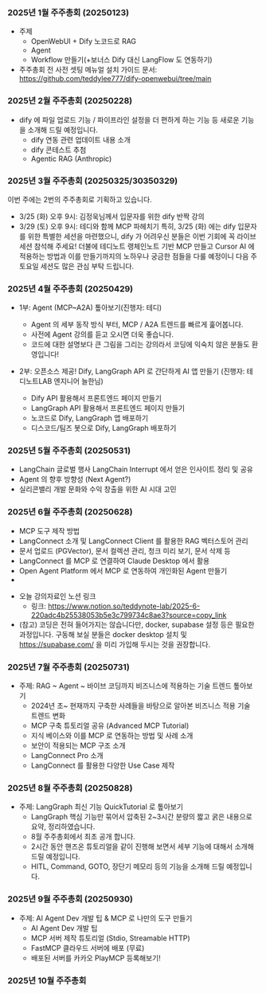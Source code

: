 ### 2025년 1월 주주총회 (20250123)
* 주제
  - OpenWebUI + Dify 노코드로 RAG
  - Agent
  - Workflow 만들기(+보너스 Dify 대신 LangFlow 도 연동하기)
* 주주총회 전 사전 셋팅 메뉴얼
설치 가이드 문서: https://github.com/teddylee777/dify-openwebui/tree/main 


### 2025년 2월 주주총회 (20250228)
* dify 에 파일 업로드 기능 / 파이프라인 설정을 더 편하게 하는 기능 등 새로운 기능을 소개해 드릴 예정입니다.
  - dify 연동 관련 업데이트 내용 소개
  - dify 콘테스트 추첨
  - Agentic RAG (Anthropic)
 
    
### 2025년 3월 주주총회 (20250325/30350329)
이번 주에는 2번의 주주총회로 기획하고 있습니다.
- 3/25 (화) 오후 9시: 김정욱님께서 입문자를 위한 dify 반짝 강의
- 3/29 (토) 오후 9시: 테디와 함께 MCP 파헤치기
특히, 3/25 (화) 에는 dify 입문자를 위한 특별한 세션을 마련했으니, dify 가 어려우신 분들은 이번 기회에 꼭 라이브세션 참석해 주세요!
더불에 테디노트 랭체인노트 기반 MCP 만들고 Cursor AI 에 적용하는 방법과 이를 만들기까지의 노하우나 궁금한 점들을 다룰 예정이니 다음 주 토요일 세션도 많은 관심 부탁 드립니다.


### 2025년 4월 주주총회 (20250429)
* 1부: Agent (MCP~A2A) 톺아보기(진행자: 테디)
  - Agent 의 세부 동작 방식 부터, MCP / A2A 트렌드를 빠르게 훑어봅니다.
  - 사전에 Agent 강의를 듣고 오시면 더욱 좋습니다.
  - 코드에 대한 설명보다 큰 그림을 그리는 강의라서 코딩에 익숙치 않은 분들도 환영입니다!

* 2부: 오픈소스 제공! Dify, LangGraph API 로 간단하게 AI 앱 만들기 (진행자: 테디노트LAB 엔지니어 늘한님)
  - Dify API 활용해서 프론트엔드 페이지 만들기
  - LangGraph API 활용해서 프론트엔드 페이지 만들기
  - 노코드로 Dify, LangGraph 앱 배포하기
  - 디스코드/팀즈 봇으로 Dify, LangGraph 배포하기


### 2025년 5월 주주총회 (20250531)
- LangChain 글로벌 행사 LangChain Interrupt 에서 얻은 인사이트 정리 및 공유
- Agent 의 향후 방향성 (Next Agent?)
- 실리콘밸리 개발 문화와 수익 창출을 위한 AI 시대 고민


### 2025년 6월 주주총회 (20250628)
- MCP 도구 제작 방법
- LangConnect 소개 및 LangConnect Client 를 활용한 RAG 벡터스토어 관리
- 문서 업로드 (PGVector), 문서 컬렉션 관리, 청크 미리 보기, 문서 삭제 등
- LangConnect 를 MCP 로 연결하여 Claude Desktop 에서 활용
- Open Agent Platform 에서 MCP 로 연동하여 개인화된 Agent 만들기
- 
* 오늘 강의자료인 노션 링크
  - 링크: https://www.notion.so/teddynote-lab/2025-6-220adc4b25538053b5e3c799734c8ae3?source=copy_link
* (참고)
코딩은 전혀 들어가지는 않습니다만, docker, supabase 설정 등은 필요한 과정입니다. 구동해 보실 분들은 docker desktop 설치 및 https://supabase.com/ 을 미리 가입해 두시는 것을 권장합니다. 


### 2025년 7월 주주총회 (20250731)
* 주제: RAG ~ Agent ~ 바이브 코딩까지 비즈니스에 적용하는 기술 트렌드 톺아보기
  - 2024년 초~ 현재까지 구축한 사례들을 바탕으로 알아본 비즈니스 적용 기술 트렌드 변화
  - MCP 구축 튜토리얼 공유 (Advanced MCP Tutorial)
  - 지식 베이스와 이를 MCP 로 연동하는 방법 및 사례 소개
  - 보안이 적용되는 MCP 구조 소개
  - LangConnect Pro 소개
  - LangConnect 를 활용한 다양한 Use Case 제작


### 2025년 8월 주주총회 (20250828)
* 주제: LangGraph 최신 기능 QuickTutorial 로 톺아보기
  - LangGraph 핵심 기능만 묶어서 압축된 2~3시간 분량의 짧고 굵은 내용으로 요약, 정리하였습니다.
  - 8월 주주총회에서 최초 공개 합니다.
  - 2시간 동안 핸즈온 튜토리얼을 같이 진행해 보면서 세부 기능에 대해서 소개해 드릴 예정입니다.
  - HITL, Command, GOTO, 장단기 메모리 등의 기능을 소개해 드릴 예정입니다.


### 2025년 9월 주주총회 (20250930)
* 주제: AI Agent Dev 개발 팁 & MCP 로 나만의 도구 만들기
  - AI Agent Dev 개발 팁
  - MCP 서버 제작 튜토리얼 (Stdio, Streamable HTTP)
  - FastMCP 클라우드 서버에 배포 (무료)
  - 배포된 서버를 카카오 PlayMCP 등록해보기!


### 2025년 10월 주주총회 
